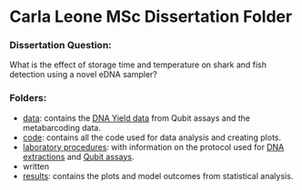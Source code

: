 
# Carla Leone MSc Dissertation Folder
### Dissertation Question:

What is the effect of storage time and temperature on shark and fish detection using a novel eDNA sampler?

### Folders:
- [data](https://github.com/carlaleone/exeter-stats/tree/main/dissertation/data): contains the [DNA Yield data](https://github.com/carlaleone/exeter-stats/blob/main/dissertation/data/qubit_data.xls) from Qubit assays and the metabarcoding data.
- [code](https://github.com/carlaleone/exeter-stats/tree/main/dissertation/code): contains all the code used for data analysis and creating plots.
- [laboratory procedures](https://github.com/carlaleone/exeter-stats/tree/main/dissertation/laboratory%20procedures): with information on the protocol used for [DNA extractions](https://github.com/carlaleone/exeter-stats/blob/main/dissertation/laboratory%20procedures/Gauze_filter_DNAextraction_2025_LeoneEdits.pdf) and [Qubit assays](https://github.com/carlaleone/exeter-stats/blob/main/dissertation/laboratory%20procedures/QubitProtocol_Kressler2025.pdf). 
- written
- [results](https://github.com/carlaleone/exeter-stats/tree/main/dissertation/results): contains the plots and model outcomes from statistical analysis.
